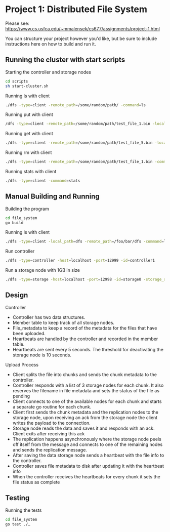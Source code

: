 # Project 1: Distributed File System

Please see: https://www.cs.usfca.edu/~mmalensek/cs677/assignments/project-1.html

You can structure your project however you'd like, but be sure to include instructions here on how to build and run it.

## Running the cluster with start scripts

Starting the controller and storage nodes 
```bash 
cd scripts
sh start-cluster.sh
```

Running ls with client
```bash
./dfs -type=client -remote_path=/some/random/path/ -command=ls
```

Running put with client
```bash
/dfs -type=client -remote_path=/some/random/path/test_file_1.bin -local_path=/home/ykarakus/proj1-test-data/test_file_1.bin -command=put
```

Running get with client
```bash
./dfs -type=client -remote_path=/some/random/path/test_file_5.bin -local_path=/home/ykarakus/proj1-downloaded-data/test_file_1.bin -command=get
```

Running rm with client
```bash
./dfs -type=client -remote_path=/some/random/path/test_file_1.bin -command=rm
```

Running stats with client
```bash
./dfs -type=client -command=stats
```

## Manual Building and Running

Building the program
```bash
cd file_system
go build
```

Running ls with client
```bash
./dfs -type=client -local_path=dfs -remote_path=/foo/bar/dfs -command=ls
```

Run controller
```bash
./dfs -type=controller -host=localhost -port=12999 -id=controller1
```

Run a storage node with 1GB in size
```bash
./dfs -type=storage -host=localhost -port=12998 -id=storage0 -storage_size=1000000 -local_path=/path/to/data
```

## Design 

Controller
 
 - Controller has two data structures. 
 - Member table to keep track of all storage nodes. 
 - File_metadata to keep a record of the metadata for the files that have been uploaded. 
 - Heartbeats are handled by the controller and recorded in the member table.
 - Heartbeats are sent every 5 seconds. The threshold for deactivating the storage node is 10 seconds. 

Upload Process 

 - Client splits the file into chunks and sends the chunk metadata to the controller. 
 - Controller responds with a list of 3 storage nodes for each chunk. It also reserves the filename in file metadata and sets the status of the file as pending
 - Client connects to one of the available nodes for each chunk and starts a separate go routine for each chunk. 
 - Client first sends the chunk metadata and the replication nodes to the storage node, upon receiving an ack from the storage node the client writes the payload to the connection. 
 - Storage node reads the data and saves it and responds with an ack. Client exits after receiving this ack
 - The replication happens asynchronously where the storage node peels off itself from the message and connects to one of the remaining nodes and sends the replication message. 
 - After saving the data storage node sends a heartbeat with the file info to the controller. 
 - Controller saves file metadata to disk after updating it with the heartbeat info
 - When the controller receives the heartbeats for every chunk it sets the file status as complete 

## Testing

Running the tests 
```bash
cd file_system 
go test ./…
```
